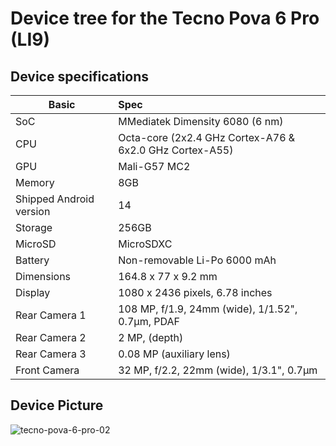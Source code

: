 # Device tree for the Tecno Pova 6 Pro (LI9)

## Device specifications

| Basic                   | Spec                                                        |
| ----------------------- | :---------------------------------------------------------- |
| SoC                     | MMediatek Dimensity 6080 (6 nm)                             |
| CPU                     | Octa-core (2x2.4 GHz Cortex-A76 & 6x2.0 GHz Cortex-A55)     |
| GPU                     | Mali-G57 MC2                                                |
| Memory                  | 8GB                                                         |
| Shipped Android version | 14                                                          |
| Storage                 | 256GB                                                       |
| MicroSD                 | MicroSDXC                                                   |
| Battery                 | Non-removable Li-Po 6000 mAh                                |
| Dimensions              | 164.8 x 77 x 9.2 mm                                         |
| Display                 | 1080 x 2436 pixels, 6.78 inches                             |
| Rear Camera 1           | 108 MP, f/1.9, 24mm (wide), 1/1.52", 0.7µm, PDAF            |
| Rear Camera 2           | 2 MP, (depth)                                               |
| Rear Camera 3           | 0.08 MP (auxiliary lens)                                    |
| Front Camera            | 32 MP, f/2.2, 22mm (wide), 1/3.1", 0.7µm                    |

## Device Picture

![tecno-pova-6-pro-02](https://github.com/user-attachments/assets/af434774-001b-448f-a1be-04596258904c)
